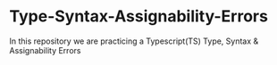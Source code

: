 # Type-Syntax-Assignability-Errors
In this repository we are practicing a Typescript(TS) Type, Syntax &amp; Assignability Errors
